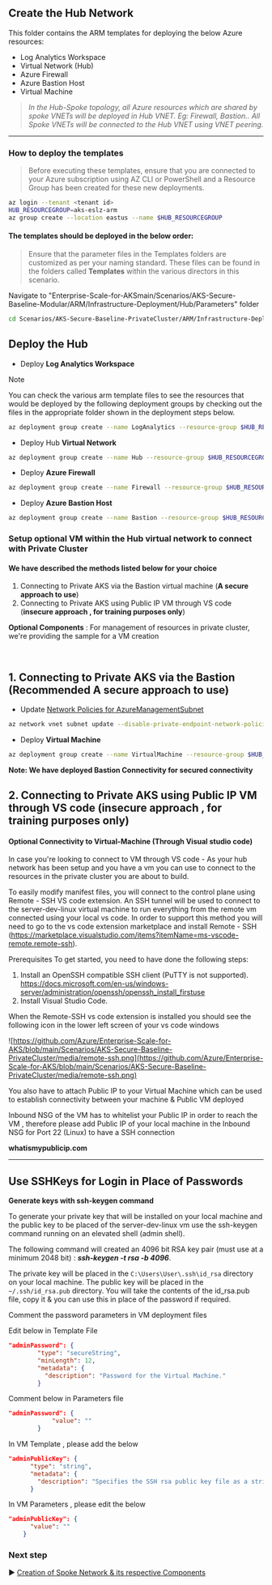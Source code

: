 ## Create the Hub Network

This folder contains the ARM templates for deploying the below Azure resources:
* Log Analytics Workspace
* Virtual Network (Hub)
* Azure Firewall
* Azure Bastion Host
* Virtual Machine

>*In the Hub-Spoke topology, all Azure resources which are shared by spoke VNETs will be deployed in Hub VNET. Eg: Firewall, Bastion.. All Spoke VNETs will be connected to the Hub VNET using VNET peering.*
---
### How to deploy the templates
>Before executing these templates, ensure that you are connected to your Azure subscription using AZ CLI or PowerShell and a Resource Group has been created for these new deployments. 

```bash
az login --tenant <tenant id>
HUB_RESOURCEGROUP=aks-eslz-arm
az group create --location eastus --name $HUB_RESOURCEGROUP
```
#### The templates should be deployed in the below order:

>Ensure that the parameter files in the Templates folders are customized as per your naming standard. These files can be found in the folders called **Templates** within the various directors in this scenario.

Navigate to "Enterprise-Scale-for-AKSmain/Scenarios/AKS-Secure-Baseline-Modular/ARM/Infrastructure-Deployment/Hub/Parameters" folder
```bash
cd Scenarios/AKS-Secure-Baseline-PrivateCluster/ARM/Infrastructure-Deployment/Hub/Parameters
```
## Deploy the Hub
* Deploy **Log Analytics Workspace**
> [!NOTE]
> You can check the various arm template files to see the resources that would be deployed by the following deployment groups by checking out the files in the appropriate folder shown in the deployment steps below.
```bash
az deployment group create --name LogAnalytics --resource-group $HUB_RESOURCEGROUP --template-file ../Templates/aks-eslz-la.template.json --parameters @aks-eslz-la.parameters.json
```
* Deploy Hub **Virtual Network**
```bash
az deployment group create --name Hub --resource-group $HUB_RESOURCEGROUP --template-file ../Templates/aks-eslz-hub.template.json --parameters @aks-eslz-hub.parameters.json
```
* Deploy **Azure Firewall**
```bash
az deployment group create --name Firewall --resource-group $HUB_RESOURCEGROUP --template-file ../Templates/aks-eslz-firewall.template.json --parameters @aks-eslz-firewall.parameters.json
```
* Deploy **Azure Bastion Host**
```bash
az deployment group create --name Bastion --resource-group $HUB_RESOURCEGROUP --template-file ../Templates/aks-eslz-bastion.template.json --parameters @aks-eslz-bastion.parameters.json
```


### Setup optional VM within the Hub virtual network to connect with Private Cluster
#### We have described the methods listed below for your choice
1. Connecting to Private AKS via the Bastion virtual machine (**A secure approach to use**)
2. Connecting to Private AKS using Public IP VM through VS code (**insecure approach , for training purposes only**)

**Optional Components** : For management of resources in private cluster, we're providing the sample for a VM creation

<br/>

## 1. Connecting to Private AKS via the Bastion (**Recommended** A secure approach to use)
* Update <ins>Network Policies for AzureManagementSubnet</ins>
```bash
az network vnet subnet update --disable-private-endpoint-network-policies true --name AzureManagementSubnet --resource-group $HUB_RESOURCEGROUP --vnet-name vnet_hub_arm 
```

* Deploy **Virtual Machine**
```bash
az deployment group create --name VirtualMachine --resource-group $HUB_RESOURCEGROUP --template-file ../Templates/aks-eslz-virtualmachine.template.json --parameters @aks-eslz-virtualmachine.parameters.json
```

**Note: We have deployed Bastion Connectivity for secured connectivity**

## 2. Connecting to Private AKS using Public IP VM through VS code (insecure approach , for training purposes only)

#### Optional Connectivity to Virtual-Machine (Through Visual studio code)

In case you're looking to connect to VM through VS code -
As your hub network has been setup and you have a vm you can use to connect to the resources in the private cluster you are about to build.

To easily modify manifest files, you will connect to the control plane using Remote - SSH VS code extension. An SSH tunnel will be used to connect to the server-dev-linux virtual machine to run everything from the remote vm connected using your local vs code. In order to support this method you will need to go to the vs code extension marketplace and install Remote - SSH (https://marketplace.visualstudio.com/items?itemName=ms-vscode-remote.remote-ssh).

Prerequisites
To get started, you need to have done the following steps:

1. Install an OpenSSH compatible SSH client (PuTTY is not supported). https://docs.microsoft.com/en-us/windows-server/administration/openssh/openssh_install_firstuse
2. Install Visual Studio Code.

When the Remote-SSH vs code extension is installed you should see the following icon in the lower left screen of your vs code windows

![https://github.com/Azure/Enterprise-Scale-for-AKS/blob/main/Scenarios/AKS-Secure-Baseline-PrivateCluster/media/remote-ssh.png](https://github.com/Azure/Enterprise-Scale-for-AKS/blob/main/Scenarios/AKS-Secure-Baseline-PrivateCluster/media/remote-ssh.png)

You also have to attach Public IP to your Virtual Machine which can be used to establish connectivity between your machine & Public VM deployed

Inbound NSG of the VM has to whitelist your Public IP in order to reach the VM , therefore please add Public IP of your local machine in the Inbound NSG for Port 22 (Linux) to have a SSH connection

**whatismypublicip.com**

---

## Use SSHKeys for Login in Place of Passwords

**Generate keys with ssh-keygen command**

To generate your private key that will be installed on your local machine and the public key to be placed of the server-dev-linux vm use the ssh-keygen command running on an elevated shell (admin shell).

The following command will created an 4096 bit RSA key pair (must use at a minimum 2048 bit) : ***ssh-keygen -t rsa -b 4096***. 

The private key will be placed in the `C:\Users\User\.ssh\id_rsa` directory on your local machine. The public key will be placed in the `~/.ssh/id_rsa.pub` directory. You will take the contents of the id_rsa.pub file, copy it & you can use this in place of the password if required.


Comment the password parameters in VM deployment files

Edit below in Template File
```json
"adminPassword": {
        "type": "secureString",
        "minLength": 12,
        "metadata": {
          "description": "Password for the Virtual Machine."
        }
```

Comment below in Parameters file
```json
"adminPassword": {
            "value": ""
        }
```


In VM Template , please add the below

```json
"adminPublicKey": {
      "type": "string",
      "metadata": {
        "description": "Specifies the SSH rsa public key file as a string. Use \"ssh-keygen -t rsa -b 2048\" to generate your SSH key pairs."
      }
```
In VM Parameters , please edit the below

```json
"adminPublicKey": {
      "value": ""
    }
```


### Next step

:arrow_forward: [Creation of Spoke Network & its respective Components](./02-Setup-Spoke.md)
